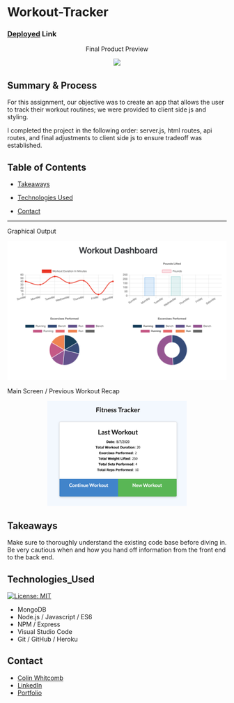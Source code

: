 # Workout-Tracker

### [Deployed](https://evening-shore-51189.herokuapp.com/) Link

<p align="center">
 Final Product Preview
 </p>
<p align="center">
    <img src="https://media.giphy.com/media/YQB2iHy2YHVb9kU2m6/giphy.gif" width="430" />
</p>
  
## Summary & Process
For this assignment, our objective was to create an app that allows the user to track their workout routines; we were provided to client side js and styling. 

I completed the project in the following order: server.js, html routes, api routes, and final adjustments to client side js to ensure tradeoff was established. 

## Table of Contents
* [Takeaways](#takeaways)

* [Technologies Used](#technologies_used)

* [Contact](#contact)
______________

Graphical Output
<p>
<p align="center">
    <img src="images/ss1.png" width="520" />
</p>

Main Screen / Previous Workout Recap 
<p align="center">
    <img src="images/ss3.png" width="320" />
</p>


## Takeaways
Make sure to thoroughly understand the existing code base before diving in. Be very cautious when and how you hand off information from the front end to the back end. 


## Technologies_Used
[![License: MIT](https://img.shields.io/badge/License-MIT-yellow.svg)](https://opensource.org/licenses/MIT)

- MongoDB
- Node.js / Javascript / ES6 
- NPM / Express
- Visual Studio Code
- Git / GitHub / Heroku

## Contact

* [Colin Whitcomb](https://github.com/Colin-Whitcomb)
* [LinkedIn](https://www.linkedin.com/in/colin-whitcomb-b808301a6/)
* [Portfolio](https://pacific-sea-84511.herokuapp.com/)